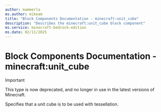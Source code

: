 ```yaml
---
author: mammerla
ms.author: mikeam
title: "Block Components Documentation - minecraft:unit_cube"
description: "Describes the minecraft:unit_cube block component"
ms.service: minecraft-bedrock-edition
ms.date: 02/11/2025 
---
```


# Block Components Documentation - minecraft:unit_cube

> [!IMPORTANT]
> This type is now deprecated, and no longer in use in the latest versions of Minecraft.

Specifies that a unit cube is to be used with tessellation.
